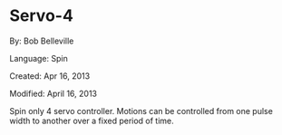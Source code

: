 # Servo-4

By: Bob Belleville

Language: Spin

Created: Apr 16, 2013

Modified: April 16, 2013

Spin only 4 servo controller. Motions can be controlled from one pulse width to another over a fixed period of time.
